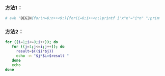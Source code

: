 ### 方法1：

```bash
# awk 'BEGIN{for(n=0;n++<9;){for(i=0;i++<n;)printf i"x"n"="i*n" ";print ""}}'
```

### 方法2：

```bash
for ((i=1;i<=9;i++)); do
   for ((j=1;j<=i;j++)); do
     result=$(($i*$j))
     echo -n "$j*$i=$result "
   done
   echo
done
```

